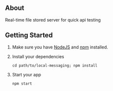 ## About

Real-time file stored server for quick api testing

## Getting Started

1. Make sure you have [NodeJS](https://nodejs.org/) and [npm](https://www.npmjs.com/) installed.
2. Install your dependencies

    ```
    cd path/to/local-messaging; npm install
    ```

3. Start your app

    ```
    npm start
    ```
